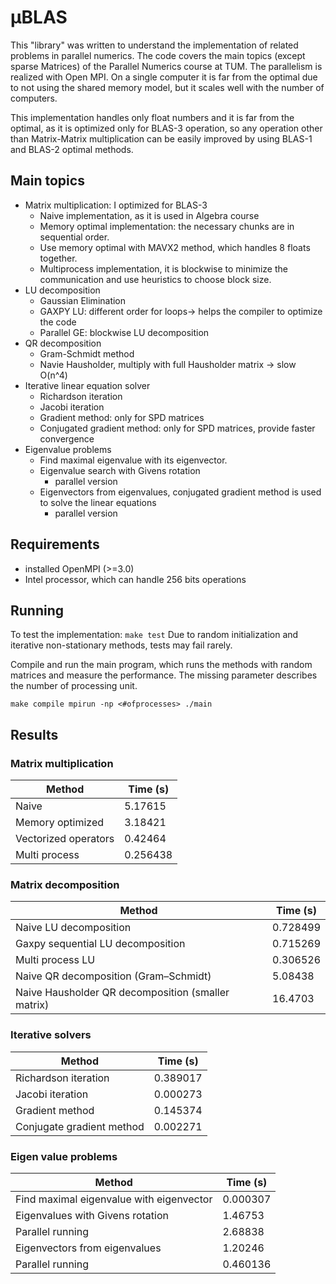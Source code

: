 # μBLAS
This "library" was written to understand the implementation of related problems in parallel numerics. The code covers the main topics (except sparse Matrices) of the Parallel Numerics course at TUM. The parallelism is realized with Open MPI. On a single computer it is far from the optimal due to not using the shared memory model, but it scales well with the number of computers.

This implementation handles only float numbers and it is far from the optimal, as it is optimized only for BLAS-3 operation, so any operation other than Matrix-Matrix multiplication can be easily improved by using BLAS-1 and BLAS-2 optimal methods.


## Main topics
* Matrix multiplication: I optimized for BLAS-3
    * Naive implementation, as it is used in Algebra course
    * Memory optimal implementation: the necessary chunks are in sequential order.
    * Use memory optimal with MAVX2 method, which handles 8 floats together.
    * Multiprocess implementation, it is blockwise to minimize the communication and use heuristics to choose block size.
* LU decomposition
    * Gaussian Elimination
    * GAXPY LU: different order for loops-> helps the compiler to optimize the code
    * Parallel GE: blockwise LU decomposition
* QR decomposition
    * Gram-Schmidt method
    * Navie Hausholder, multiply with full Hausholder matrix -> slow O(n^4)
* Iterative linear equation solver
    * Richardson iteration
    * Jacobi iteration
    * Gradient method: only for SPD matrices
    * Conjugated gradient method: only for SPD matrices, provide faster convergence
* Eigenvalue problems
    * Find maximal eigenvalue with its eigenvector.
    * Eigenvalue search with Givens rotation
        * parallel version
    * Eigenvectors from eigenvalues, conjugated gradient method is used to solve the linear equations
        * parallel version 

## Requirements
* installed OpenMPI (>=3.0)
* Intel processor, which can handle 256 bits operations


## Running
To test the implementation:
`make test`
Due to random initialization and iterative non-stationary methods, tests may fail rarely.

Compile and run the main program, which runs the methods with random matrices and measure the performance. The missing parameter describes the number of processing unit.

`make compile
mpirun -np <#ofprocesses> ./main`

## Results

### Matrix multiplication
| Method | Time (s) |
|--------|------|
|Naive |5.17615|
|Memory optimized|3.18421|
|Vectorized operators|0.42464|
|Multi process|0.256438|

### Matrix decomposition

|Method|Time (s)|
|------|----|
|Naive LU decomposition|0.728499|
|Gaxpy sequential LU decomposition|0.715269|
|Multi process LU|0.306526|
|Naive QR decomposition (Gram–Schmidt) | 5.08438 |
|Naive Hausholder QR decomposition (smaller matrix) |16.4703|

### Iterative solvers
|Method|Time (s)|
|------|----|
|Richardson iteration|0.389017|
|Jacobi iteration|0.000273|
|Gradient method|0.145374|
|Conjugate gradient method|0.002271|

### Eigen value problems
|Method|Time (s)|
|------|----|
|Find maximal eigenvalue with eigenvector|0.000307|
|Eigenvalues with Givens rotation|1.46753|
|Parallel running|2.68838|
|Eigenvectors from eigenvalues|1.20246| 
|Parallel running|0.460136|

